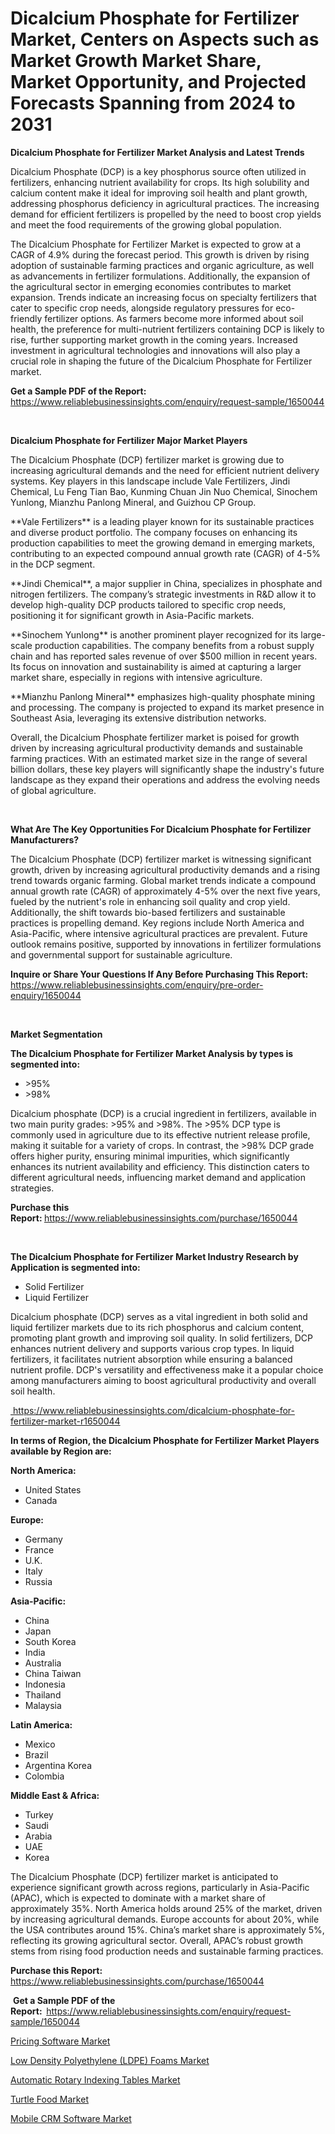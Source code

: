 <p><h1>Dicalcium Phosphate for Fertilizer Market, Centers on Aspects such as Market Growth Market Share, Market Opportunity, and Projected Forecasts Spanning from 2024 to 2031</h1></p><p><strong>Dicalcium Phosphate for Fertilizer Market Analysis and Latest Trends</strong></p>
<p><p>Dicalcium Phosphate (DCP) is a key phosphorus source often utilized in fertilizers, enhancing nutrient availability for crops. Its high solubility and calcium content make it ideal for improving soil health and plant growth, addressing phosphorus deficiency in agricultural practices. The increasing demand for efficient fertilizers is propelled by the need to boost crop yields and meet the food requirements of the growing global population.</p><p>The Dicalcium Phosphate for Fertilizer Market is expected to grow at a CAGR of 4.9% during the forecast period. This growth is driven by rising adoption of sustainable farming practices and organic agriculture, as well as advancements in fertilizer formulations. Additionally, the expansion of the agricultural sector in emerging economies contributes to market expansion. Trends indicate an increasing focus on specialty fertilizers that cater to specific crop needs, alongside regulatory pressures for eco-friendly fertilizer options. As farmers become more informed about soil health, the preference for multi-nutrient fertilizers containing DCP is likely to rise, further supporting market growth in the coming years. Increased investment in agricultural technologies and innovations will also play a crucial role in shaping the future of the Dicalcium Phosphate for Fertilizer market.</p></p>
<p><strong>Get a Sample PDF of the Report:&nbsp;</strong> <a href="https://www.reliablebusinessinsights.com/enquiry/request-sample/1650044?utm_campaign=97&utm_medium=2&utm_source=Github&utm_content=ia&utm_term=26092024&utm_id=dicalcium-phosphate-for-fertilizer">https://www.reliablebusinessinsights.com/enquiry/request-sample/1650044</a></p>
<p>&nbsp;</p>
<p><strong>Dicalcium Phosphate for Fertilizer Major Market Players</strong></p>
<p><p>The Dicalcium Phosphate (DCP) fertilizer market is growing due to increasing agricultural demands and the need for efficient nutrient delivery systems. Key players in this landscape include Vale Fertilizers, Jindi Chemical, Lu Feng Tian Bao, Kunming Chuan Jin Nuo Chemical, Sinochem Yunlong, Mianzhu Panlong Mineral, and Guizhou CP Group.</p><p>**Vale Fertilizers** is a leading player known for its sustainable practices and diverse product portfolio. The company focuses on enhancing its production capabilities to meet the growing demand in emerging markets, contributing to an expected compound annual growth rate (CAGR) of 4-5% in the DCP segment.</p><p>**Jindi Chemical**, a major supplier in China, specializes in phosphate and nitrogen fertilizers. The company’s strategic investments in R&D allow it to develop high-quality DCP products tailored to specific crop needs, positioning it for significant growth in Asia-Pacific markets.</p><p>**Sinochem Yunlong** is another prominent player recognized for its large-scale production capabilities. The company benefits from a robust supply chain and has reported sales revenue of over $500 million in recent years. Its focus on innovation and sustainability is aimed at capturing a larger market share, especially in regions with intensive agriculture.</p><p>**Mianzhu Panlong Mineral** emphasizes high-quality phosphate mining and processing. The company is projected to expand its market presence in Southeast Asia, leveraging its extensive distribution networks.</p><p>Overall, the Dicalcium Phosphate fertilizer market is poised for growth driven by increasing agricultural productivity demands and sustainable farming practices. With an estimated market size in the range of several billion dollars, these key players will significantly shape the industry's future landscape as they expand their operations and address the evolving needs of global agriculture.</p></p>
<p>&nbsp;</p>
<p><strong>What Are The Key Opportunities For Dicalcium Phosphate for Fertilizer Manufacturers?</strong></p>
<p><p>The Dicalcium Phosphate (DCP) fertilizer market is witnessing significant growth, driven by increasing agricultural productivity demands and a rising trend towards organic farming. Global market trends indicate a compound annual growth rate (CAGR) of approximately 4-5% over the next five years, fueled by the nutrient's role in enhancing soil quality and crop yield. Additionally, the shift towards bio-based fertilizers and sustainable practices is propelling demand. Key regions include North America and Asia-Pacific, where intensive agricultural practices are prevalent. Future outlook remains positive, supported by innovations in fertilizer formulations and governmental support for sustainable agriculture.</p></p>
<p><strong>Inquire or Share Your Questions If Any Before Purchasing This Report:</strong> <a href="https://www.reliablebusinessinsights.com/enquiry/pre-order-enquiry/1650044?utm_campaign=97&utm_medium=2&utm_source=Github&utm_content=ia&utm_term=26092024&utm_id=dicalcium-phosphate-for-fertilizer">https://www.reliablebusinessinsights.com/enquiry/pre-order-enquiry/1650044</a></p>
<p>&nbsp;</p>
<p><strong>Market Segmentation</strong></p>
<p><strong>The Dicalcium Phosphate for Fertilizer Market Analysis by types is segmented into:</strong></p>
<p><ul><li>>95%</li><li>>98%</li></ul></p>
<p><p>Dicalcium phosphate (DCP) is a crucial ingredient in fertilizers, available in two main purity grades: >95% and >98%. The >95% DCP type is commonly used in agriculture due to its effective nutrient release profile, making it suitable for a variety of crops. In contrast, the >98% DCP grade offers higher purity, ensuring minimal impurities, which significantly enhances its nutrient availability and efficiency. This distinction caters to different agricultural needs, influencing market demand and application strategies.</p></p>
<p><strong>Purchase this Report:&nbsp;</strong><a href="https://www.reliablebusinessinsights.com/purchase/1650044?utm_campaign=97&utm_medium=2&utm_source=Github&utm_content=ia&utm_term=26092024&utm_id=dicalcium-phosphate-for-fertilizer">https://www.reliablebusinessinsights.com/purchase/1650044</a></p>
<p>&nbsp;</p>
<p><strong>The Dicalcium Phosphate for Fertilizer Market Industry Research by Application is segmented into:</strong></p>
<p><ul><li>Solid Fertilizer</li><li>Liquid Fertilizer</li></ul></p>
<p><p>Dicalcium phosphate (DCP) serves as a vital ingredient in both solid and liquid fertilizer markets due to its rich phosphorus and calcium content, promoting plant growth and improving soil quality. In solid fertilizers, DCP enhances nutrient delivery and supports various crop types. In liquid fertilizers, it facilitates nutrient absorption while ensuring a balanced nutrient profile. DCP's versatility and effectiveness make it a popular choice among manufacturers aiming to boost agricultural productivity and overall soil health.</p></p>
<p><a href="https://www.reliablebusinessinsights.com/dicalcium-phosphate-for-fertilizer-market-r1650044?utm_campaign=97&utm_medium=2&utm_source=Github&utm_content=ia&utm_term=26092024&utm_id=dicalcium-phosphate-for-fertilizer">&nbsp;https://www.reliablebusinessinsights.com/dicalcium-phosphate-for-fertilizer-market-r1650044</a></p>
<p><strong>In terms of Region, the Dicalcium Phosphate for Fertilizer Market Players available by Region are:</strong></p>
<p>
    <p> <strong> North America: </strong>
        <ul>
            <li>United States</li>
            <li>Canada</li>
        </ul>
        </p> 
    <p> <strong> Europe: </strong>
        <ul>
            <li>Germany</li>
            <li>France</li>
            <li>U.K.</li>
            <li>Italy</li>
            <li>Russia</li>
        </ul>
        </p> 
    <p> <strong> Asia-Pacific: </strong>
        <ul>
            <li>China</li>
            <li>Japan</li>
            <li>South Korea</li>
            <li>India</li>
            <li>Australia</li>
            <li>China Taiwan</li>
            <li>Indonesia</li>
            <li>Thailand</li>
            <li>Malaysia</li>
        </ul>
        </p> 
    <p> <strong> Latin America: </strong>
        <ul>
            <li>Mexico</li>
            <li>Brazil</li>
            <li>Argentina Korea</li>
            <li>Colombia</li>
        </ul>
        </p> 
    <p> <strong> Middle East & Africa: </strong>
        <ul>
            <li>Turkey</li>
            <li>Saudi</li>
            <li>Arabia</li>
            <li>UAE</li>
            <li>Korea</li>
        </ul>
    </p>
    </p>
<p><p>The Dicalcium Phosphate (DCP) fertilizer market is anticipated to experience significant growth across regions, particularly in Asia-Pacific (APAC), which is expected to dominate with a market share of approximately 35%. North America holds around 25% of the market, driven by increasing agricultural demands. Europe accounts for about 20%, while the USA contributes around 15%. China’s market share is approximately 5%, reflecting its growing agricultural sector. Overall, APAC’s robust growth stems from rising food production needs and sustainable farming practices.</p></p>
<p><strong>Purchase this Report: </strong><a href="https://www.reliablebusinessinsights.com/purchase/1650044?utm_campaign=97&utm_medium=2&utm_source=Github&utm_content=ia&utm_term=26092024&utm_id=dicalcium-phosphate-for-fertilizer">https://www.reliablebusinessinsights.com/purchase/1650044</a></p>
<p>&nbsp;<strong>Get a Sample PDF of the Report:&nbsp;&nbsp;</strong><a href="https://www.reliablebusinessinsights.com/enquiry/request-sample/1650044?utm_campaign=97&utm_medium=2&utm_source=Github&utm_content=ia&utm_term=26092024&utm_id=dicalcium-phosphate-for-fertilizer">https://www.reliablebusinessinsights.com/enquiry/request-sample/1650044</a></p>
<p><strong></strong></p>
<p><p><a href="https://www.linkedin.com/pulse/global-pricing-software-market-opportunities-forecast-period-y1ocf?trackingId=k1ks1YajT%2F6pEOP7a%2B9BRA%3D%3D&utm_campaign=97&utm_medium=2&utm_source=Github&utm_content=ia&utm_term=26092024&utm_id=dicalcium-phosphate-for-fertilizer">Pricing Software Market</a></p><p><a href="https://github.com/ParvinKhatun77/Market-Research-Report-List-1/blob/main/low-density-polyethylene-ldpe-foams-market.md?utm_campaign=97&utm_medium=2&utm_source=Github&utm_content=ia&utm_term=26092024&utm_id=dicalcium-phosphate-for-fertilizer">Low Density Polyethylene (LDPE) Foams Market</a></p><p><a href="https://github.com/GraceTurner587/Market-Research-Report-List-1/blob/main/automatic-rotary-indexing-tables-market.md?utm_campaign=97&utm_medium=2&utm_source=Github&utm_content=ia&utm_term=26092024&utm_id=dicalcium-phosphate-for-fertilizer">Automatic Rotary Indexing Tables Market</a></p><p><a href="https://issuu.com/reportprime-2/docs/turtle-food-market-size-2030.pptx_95c320b0dbfd94?utm_campaign=97&utm_medium=2&utm_source=Github&utm_content=ia&utm_term=26092024&utm_id=dicalcium-phosphate-for-fertilizer">Turtle Food Market</a></p><p><a href="https://www.linkedin.com/pulse/mobile-crm-software-market-research-report-exploring-size-revenue-6lh1f?trackingId=BPi6GEs7QwW0QX5C0Hv3qQ%3D%3D&utm_campaign=97&utm_medium=2&utm_source=Github&utm_content=ia&utm_term=26092024&utm_id=dicalcium-phosphate-for-fertilizer">Mobile CRM Software Market</a></p></p>